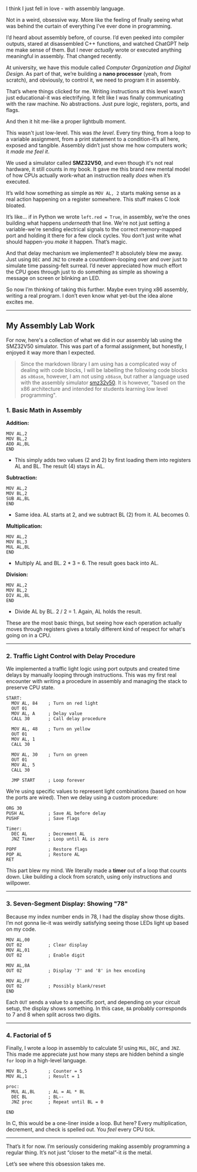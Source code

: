 <!--  
title: "Falling in Love with Assembly"  
author: "Malindu"  
date: "2025-05-08"  
excerpt: "How I got introduced to assembly language, why it blew my mind, and a glimpse into a real program I wrote for our nano-processor lab."  
img: "/img/assembly-love.png"  
pinned: false  
tags: low-level, asm, kuppi, uni
-->

I think I just fell in love - with assembly language.

Not in a weird, obsessive way. More like the feeling of finally seeing what was behind the curtain of everything I’ve ever done in programming.

I’d heard about assembly before, of course. I’d even peeked into compiler outputs, stared at disassembled C++ functions, and watched ChatGPT help me make sense of them. But I never *actually* wrote or executed anything meaningful in assembly. That changed recently.

At university, we have this module called *Computer Organization and Digital Design*. As part of that, we’re building a **nano processor** (yeah, from scratch), and obviously, to control it, we need to program it in assembly.

That’s where things clicked for me. Writing instructions at this level wasn’t just educational-it was electrifying. It felt like I was finally communicating with the raw machine. No abstractions. Just pure logic, registers, ports, and flags.

And then it hit me-like a proper lightbulb moment.

This wasn't just low-level. This was *the level*. Every tiny thing, from a loop to a variable assignment, from a print statement to a condition-it’s all here, exposed and tangible. Assembly didn’t just show me how computers work; it *made me feel it*.

We used a simulator called **SMZ32V50**, and even though it's not real hardware, it still counts in my book. It gave me this brand new mental model of how CPUs actually work-what an instruction really *does* when it’s executed.

It’s wild how something as simple as `MOV AL, 2` starts making sense as a real action happening on a register somewhere. This stuff makes C look bloated.

It’s like... if in Python we wrote `left.red = True`, in assembly, we’re the ones building what happens *underneath* that line. We're not just setting a variable-we're sending electrical signals to the correct memory-mapped port and holding it there for a few clock cycles. You don’t just write what should happen-you *make* it happen. That’s magic.

And that delay mechanism we implemented? It absolutely blew me away. Just using `DEC` and `JNZ` to create a countdown-looping over and over just to simulate time passing-felt surreal. I’d never appreciated how much effort the CPU goes through just to do something as simple as showing a message on screen or blinking an LED.

So now I’m thinking of taking this further. Maybe even trying x86 assembly, writing a real program. I don’t even know what yet-but the idea alone excites me.

---

## My Assembly Lab Work

For now, here's a collection of what we did in our assembly lab using the SMZ32V50 simulator. This was part of a formal assignment, but honestly, I enjoyed it way more than I expected.

>Since the markdown library I am using has a complicated way of dealing with code blocks, I will be labelling the following code blocks as `x86asm`, however, I am not using `x86asm`, but rather a language used with the assembly simulator [smz32v50](https://github.com/ethornbury/smz32v50-micrprocessor). It is however, "based on the x86 architecture and intended for students learning low level programming".

### 1. Basic Math in Assembly

**Addition:**

```x86asm
MOV AL,2
MOV BL,2
ADD AL,BL
END
```

* This simply adds two values (2 and 2) by first loading them into registers AL and BL. The result (4) stays in AL.

**Subtraction:**

```x86asm
MOV AL,2
MOV BL,2
SUB AL,BL
END
```

* Same idea. AL starts at 2, and we subtract BL (2) from it. AL becomes 0.

**Multiplication:**

```x86asm
MOV AL,2
MOV BL,3
MUL AL,BL
END
```

* Multiply AL and BL. 2 \* 3 = 6. The result goes back into AL.

**Division:**

```x86asm
MOV AL,2
MOV BL,2
DIV AL,BL
END
```

* Divide AL by BL. 2 / 2 = 1. Again, AL holds the result.

These are the most basic things, but seeing how each operation actually moves through registers gives a totally different kind of respect for what's going on in a CPU.

---

### 2. Traffic Light Control with Delay Procedure

We implemented a traffic light logic using port outputs and created time delays by manually looping through instructions. This was my first real encounter with writing a procedure in assembly and managing the stack to preserve CPU state.

```x86asm
START:
  MOV AL, 84    ; Turn on red light
  OUT 01
  MOV AL, A     ; Delay value
  CALL 30       ; Call delay procedure

  MOV AL, 48    ; Turn on yellow
  OUT 01
  MOV AL, 1
  CALL 30

  MOV AL, 30    ; Turn on green
  OUT 01
  MOV AL, 5
  CALL 30
  
  JMP START     ; Loop forever
```

We’re using specific values to represent light combinations (based on how the ports are wired). Then we delay using a custom procedure:

```x86asm
ORG 30
PUSH AL         ; Save AL before delay
PUSHF           ; Save flags

Timer:
  DEC AL        ; Decrement AL
  JNZ Timer     ; Loop until AL is zero

POPF            ; Restore flags
POP AL          ; Restore AL
RET
```

This part blew my mind. We literally made a **timer** out of a loop that counts down. Like building a clock from scratch, using only instructions and willpower.

---

### 3. Seven-Segment Display: Showing "78"

Because my index number ends in 78, I had the display show those digits. I’m not gonna lie-it was weirdly satisfying seeing those LEDs light up based on my code.

```x86asm
MOV AL,00
OUT 02          ; Clear display
MOV AL,01
OUT 02          ; Enable digit

MOV AL,8A
OUT 02          ; Display '7' and '8' in hex encoding

MOV AL,FF
OUT 02          ; Possibly blank/reset
END
```

Each `OUT` sends a value to a specific port, and depending on your circuit setup, the display shows something. In this case, `8A` probably corresponds to 7 and 8 when split across two digits.

---

### 4. Factorial of 5

Finally, I wrote a loop in assembly to calculate 5! using `MUL`, `DEC`, and `JNZ`. This made me appreciate just how many steps are hidden behind a single `for` loop in a high-level language.

```x86asm
MOV BL,5        ; Counter = 5
MOV AL,1        ; Result = 1

proc:
  MUL AL,BL     ; AL = AL * BL
  DEC BL        ; BL--
  JNZ proc      ; Repeat until BL = 0

END
```

In C, this would be a one-liner inside a loop. But here? Every multiplication, decrement, and check is spelled out. You *feel* every CPU tick.

---

That’s it for now. I’m seriously considering making assembly programming a regular thing. It’s not just “closer to the metal”-it *is* the metal.

Let’s see where this obsession takes me.
